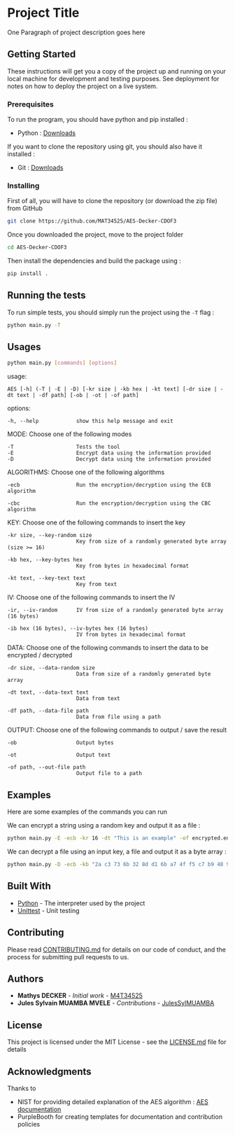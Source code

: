 # Project Title

One Paragraph of project description goes here

## Getting Started

These instructions will get you a copy of the project up and running on your local machine for development and testing purposes. See deployment for notes on how to deploy the project on a live system.

### Prerequisites

To run the program, you should have python and pip installed :

- Python : [Downloads](https://www.python.org/downloads/)

If you want to clone the repository using git, you should also have it installed :

- Git : [Downloads](https://git-scm.com/downloads)

### Installing

First of all, you will have to clone the repository (or download the zip file) from GitHub

```bash
git clone https://github.com/MAT34525/AES-Decker-CDOF3
```

Once you downloaded the project, move to the project folder

```bash
cd AES-Decker-CDOF3
```

Then install the dependencies and build the package using :

```bash
pip install .
```

## Running the tests

To run simple tests, you should simply run the project using the  `-T` flag :

```bash
python main.py -T
```

## Usages

```bash
python main.py [commands] [options]
```

usage: 
  
    AES [-h] (-T | -E | -D) [-kr size | -kb hex | -kt text] [-dr size | -dt text | -df path] [-ob | -ot | -of path]

options:
  
    -h, --help            show this help message and exit

MODE: Choose one of the following modes

    -T                    Tests the tool
    -E                    Encrypt data using the information provided
    -D                    Decrypt data using the information provided

ALGORITHMS: Choose one of the following algorithms

    -ecb                  Run the encryption/decryption using the ECB algorithm
  
    -cbc                  Run the encryption/decryption using the CBC algorithm

KEY: Choose one of the following commands to insert the key

    -kr size, --key-random size
                          Key from size of a randomly generated byte array (size >= 16)
    
    -kb hex, --key-bytes hex
                          Key from bytes in hexadecimal format
    
    -kt text, --key-text text
                          Key from text

IV: Choose one of the following commands to insert the IV

    -ir, --iv-random      IV from size of a randomly generated byte array (16 bytes)

    -ib hex (16 bytes), --iv-bytes hex (16 bytes) 
	                      IV from bytes in hexadecimal format

DATA: Choose one of the following commands to insert the data to be encrypted / decrypted

    -dr size, --data-random size
                          Data from size of a randomly generated byte array
    
    -dt text, --data-text text
                          Data from text
    
    -df path, --data-file path
                          Data from file using a path

OUTPUT: Choose one of the following commands to output / save the result

    -ob                   Output bytes

    -ot                   Output text
    
    -of path, --out-file path
                          Output file to a path


## Examples 

Here are some examples of the commands you can run 

We can encrypt a string using a random key and output it as a file :

```bash
python main.py -E -ecb -kr 16 -dt "This is an example" -of encrypted.enc
```

We can decrypt a file using an input key, a file and output it as a byte array :

```bash
python main.py -D -ecb -kb "2a c3 73 6b 32 8d d1 6b a7 4f f5 c7 b9 48 90 85" -df encrypted.enc -ot
```

## Built With

* [Python](https://www.python.org/) - The interpreter used by the project
* [Unittest](https://docs.python.org/3/library/unittest.html) - Unit testing

## Contributing

Please read [CONTRIBUTING.md](https://github.com/MAT34525/AES-Decker-CDOF3/blob/main/CONTRIBUTING.md) for details on our code of conduct, and the process for submitting pull requests to us.

## Authors

* **Mathys DECKER** - *Initial work* - [M4T34525](https://github.com/MAT34525)
* **Jules Sylvain MUAMBA MVELE** - *Contributions* - [JulesSylMUAMBA](https://github.com/JulesSylMUAMBA)

## License

This project is licensed under the MIT License - see the [LICENSE.md](LICENSE.md) file for details

## Acknowledgments

Thanks to 
- NIST for providing detailed explanation of the AES algorithm : [AES documentation](https://nvlpubs.nist.gov/nistpubs/FIPS/NIST.FIPS.197.pdf)
- PurpleBooth for creating templates for documentation and contribution policies

